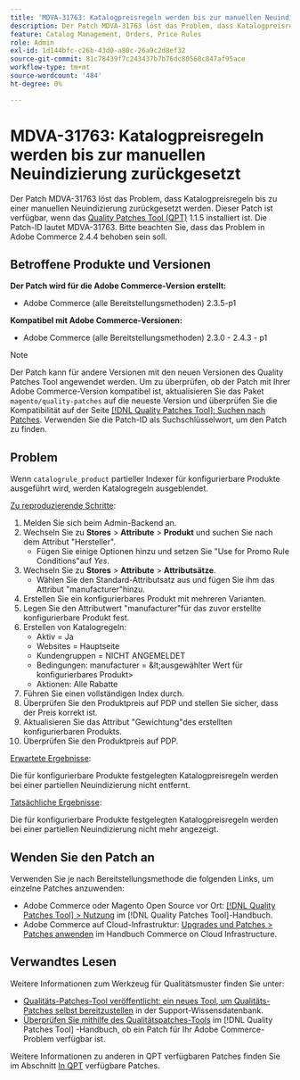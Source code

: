 ```yaml
---
title: 'MDVA-31763: Katalogpreisregeln werden bis zur manuellen Neuindizierung zurückgesetzt'
description: Der Patch MDVA-31763 löst das Problem, dass Katalogpreisregeln bis zu einer manuellen Neuindizierung zurückgesetzt werden. Dieser Patch ist verfügbar, wenn das [Quality Patches Tool (QPT)](https://experienceleague.adobe.com/en/docs/commerce-knowledge-base/kb/announcements/commerce-announcements/magento-quality-patches-released-new-tool-to-self-serve-quality-patches) 1.1.5 installiert ist. Die Patch-ID lautet MDVA-31763. Bitte beachten Sie, dass das Problem in Adobe Commerce 2.4.4 behoben sein soll.
feature: Catalog Management, Orders, Price Rules
role: Admin
exl-id: 1d144bfc-c26b-43d0-a80c-26a9c2d8ef32
source-git-commit: 81c78439f7c243437b7b76dc80560c847af95ace
workflow-type: tm+mt
source-wordcount: '484'
ht-degree: 0%

---
```


# MDVA-31763: Katalogpreisregeln werden bis zur manuellen Neuindizierung zurückgesetzt

Der Patch MDVA-31763 löst das Problem, dass Katalogpreisregeln bis zu einer manuellen Neuindizierung zurückgesetzt werden. Dieser Patch ist verfügbar, wenn das [Quality Patches Tool (QPT)](https://experienceleague.adobe.com/en/docs/commerce-knowledge-base/kb/announcements/commerce-announcements/magento-quality-patches-released-new-tool-to-self-serve-quality-patches) 1.1.5 installiert ist. Die Patch-ID lautet MDVA-31763. Bitte beachten Sie, dass das Problem in Adobe Commerce 2.4.4 behoben sein soll.

## Betroffene Produkte und Versionen

**Der Patch wird für die Adobe Commerce-Version erstellt:**

* Adobe Commerce (alle Bereitstellungsmethoden) 2.3.5-p1

**Kompatibel mit Adobe Commerce-Versionen:**

* Adobe Commerce (alle Bereitstellungsmethoden) 2.3.0 - 2.4.3 - p1

>[!NOTE]
>
>Der Patch kann für andere Versionen mit den neuen Versionen des Quality Patches Tool angewendet werden. Um zu überprüfen, ob der Patch mit Ihrer Adobe Commerce-Version kompatibel ist, aktualisieren Sie das Paket `magento/quality-patches` auf die neueste Version und überprüfen Sie die Kompatibilität auf der Seite [[!DNL Quality Patches Tool]: Suchen nach Patches](https://experienceleague.adobe.com/en/docs/commerce-knowledge-base/kb/announcements/commerce-announcements/magento-quality-patches-released-new-tool-to-self-serve-quality-patches). Verwenden Sie die Patch-ID als Suchschlüsselwort, um den Patch zu finden.

## Problem

Wenn `catalogrule_product` partieller Indexer für konfigurierbare Produkte ausgeführt wird, werden Katalogregeln ausgeblendet.

<u>Zu reproduzierende Schritte</u>:

1. Melden Sie sich beim Admin-Backend an.
1. Wechseln Sie zu **Stores** > **Attribute** > **Produkt** und suchen Sie nach dem Attribut &quot;Hersteller&quot;.
   * Fügen Sie einige Optionen hinzu und setzen Sie &quot;Use for Promo Rule Conditions&quot;auf *Yes*.
1. Wechseln Sie zu **Stores** > **Attribute** > **Attributsätze**.
   * Wählen Sie den Standard-Attributsatz aus und fügen Sie ihm das Attribut &quot;manufacturer&quot;hinzu.
1. Erstellen Sie ein konfigurierbares Produkt mit mehreren Varianten.
1. Legen Sie den Attributwert &quot;manufacturer&quot;für das zuvor erstellte konfigurierbare Produkt fest.
1. Erstellen von Katalogregeln:
   * Aktiv = Ja
   * Websites = Hauptseite
   * Kundengruppen = NICHT ANGEMELDET
   * Bedingungen: manufacturer = \&lt;ausgewählter Wert für konfigurierbares Produkt>
   * Aktionen: Alle Rabatte
1. Führen Sie einen vollständigen Index durch.
1. Überprüfen Sie den Produktpreis auf PDP und stellen Sie sicher, dass der Preis korrekt ist.
1. Aktualisieren Sie das Attribut &quot;Gewichtung&quot;des erstellten konfigurierbaren Produkts.
1. Überprüfen Sie den Produktpreis auf PDP.

<u>Erwartete Ergebnisse</u>:

Die für konfigurierbare Produkte festgelegten Katalogpreisregeln werden bei einer partiellen Neuindizierung nicht entfernt.

<u>Tatsächliche Ergebnisse</u>:

Die für konfigurierbare Produkte festgelegten Katalogpreisregeln werden bei einer partiellen Neuindizierung nicht mehr angezeigt.

## Wenden Sie den Patch an

Verwenden Sie je nach Bereitstellungsmethode die folgenden Links, um einzelne Patches anzuwenden:

* Adobe Commerce oder Magento Open Source vor Ort: [[!DNL Quality Patches Tool] > Nutzung](/help/tools/quality-patches-tool/usage.md) im [!DNL Quality Patches Tool]-Handbuch.
* Adobe Commerce auf Cloud-Infrastruktur: [Upgrades und Patches > Patches anwenden](https://experienceleague.adobe.com/docs/commerce-cloud-service/user-guide/develop/upgrade/apply-patches.html) im Handbuch Commerce on Cloud Infrastructure.

## Verwandtes Lesen

Weitere Informationen zum Werkzeug für Qualitätsmuster finden Sie unter:

* [Qualitäts-Patches-Tool veröffentlicht: ein neues Tool, um Qualitäts-Patches selbst bereitzustellen](https://experienceleague.adobe.com/en/docs/commerce-knowledge-base/kb/announcements/commerce-announcements/magento-quality-patches-released-new-tool-to-self-serve-quality-patches) in der Support-Wissensdatenbank.
* [Überprüfen Sie mithilfe des Qualitätspatches-Tools](/help/tools/quality-patches-tool/patches-available-in-qpt/check-patch-for-magento-issue-with-magento-quality-patches.md) im [!DNL Quality Patches Tool] -Handbuch, ob ein Patch für Ihr Adobe Commerce-Problem verfügbar ist.

Weitere Informationen zu anderen in QPT verfügbaren Patches finden Sie im Abschnitt [In QPT](https://support.magento.com/hc/en-us/sections/360010506631-Patches-available-in-MQP-tool-) verfügbare Patches.
